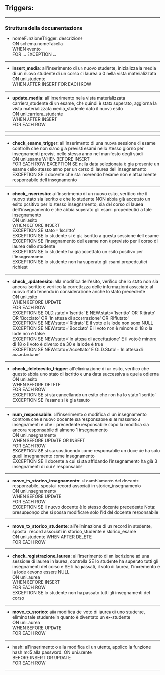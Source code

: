 ## **Triggers:**
---
### Struttura della documentazione
- nomeFunzioneTrigger: descrizione  
ON schema.nomeTabella   
WHEN evento  
FOR ...
EXCEPTION ...
--- 
- **insert_media**: all'inserimento di un nuovo studente, inizializza la media di un nuovo studente di un corso di laurea a 0 nella vista materializzata  
ON uni.studente  
WHEN AFTER INSERT
FOR EACH ROW 
---
- **update_media**: all'inserimento nella vista materializzata carriera_studente di un esame, che quindi è stato superato, aggiorna la vista materializzata media_studente dato il nuovo esito   
ON uni.carriera_studente  
WHEN AFTER INSERT  
FOR EACH ROW   
---
---
- **check_esame_trigger**: all'inserimento di una nuova sessione di esame controlla che non siano gia previsti esami nello stesso giorno per insegnamenti previsti nello stesso anno nel manifesto degli studi  
ON uni.esame
WHEN BEFORE INSERT  
FOR EACH ROW 
EXCEPTION SE nella data selezionata è gia presente un esame dello stesso anno per un corso di laurea dell insegnamento  
EXCEPTION SE il docente che sta inserendo l'esame non è attualmente responsabile dell insegnamento  
---
- **check_insertesito**: all'inserimento di un nuovo esito, verifico che il nuovo stato sia Iscritto e che lo studente NON abbia già accetato un esito positivo per lo stesso insegnamento, sia del corso di laurea dell'insegnamento e che abbia superato gli esami propedeutici a tale insegnamento  
ON uni.esito   
WHEN BEFORE INSERT   
EXCEPTION SE stato!='Iscritto'  
EXCEPTION SE lo studente si è gia iscritto a questa sessione dell esame  
EXCEPTION SE l'insegnamento dell esame non è previsto per il corso di laurea dello studente  
EXCEPTION SE lo studente ha gia accettato un esito positivo per l'insegnamento  
EXCEPTION SE lo studente non ha superato gli esami propedeutici richiesti            

---
- **check_updateesito**: alla modifica dell'esito, verifico che lo stato non sia ancora Iscritto e verifico la correttezza delle informazioni associate al nuovo stato tenendo in considerazione anche lo stato precedente  
ON uni.esito  
WHEN BEFORE UPDATE   
FOR EACH ROW  
EXCEPTION SE OLD.stato!='Iscritto' E NEW.stato='Iscritto' OR 'Ritirato' OR 'Bocciato' OR 'In attesa di accerrazione' OR 'RIfiutato'  
EXCEPTION SE NEW.stato='Ritirato' E il voto e la lode non sono NULL  
EXCEPTION SE NEW.stato='Bocciato' E il voto non è minore di 18 o la lode non è false  
EXCEPTION SE NEW.stato='In attesa di accettazione' E il voto è minore di 18 o il voto è diverso da 30 e la lode è true  
EXCEPTION SE NEW.stato='Accettato' E OLD.Stato!='In attesa di accettazione'  
---
- **check_deleteesito_trigger**: all'eliminazione di un esito, verifico che questo abbia uno stato di iscritto e una data successiva a quella odierna  
ON uni.esito  
WHEN BEFORE DELETE   
FOR EACH ROW  
EXCEPTION SE si sta cancellando un esito che non ha lo stato 'Iscritto'  
EXCEPTION SE l'esame si è gia tenuto
---
- **num_responsabile**: all'inserimento o modifica di un insegnamento controlla che il nuovo docente sia responsabile di al massimo 3 insegnamenti e che il precedente responsabile dopo la modifica sia ancora responsabile di almeno 1 insegnamento  
ON uni.insegnamento  
WHEN BEFORE UPDATE OR INSERT   
FOR EACH ROW  
EXCEPTION SE si sta sostituendo come responsabile un docente ha solo quell'insegnamento come insegnamento   
EXCEPTION SE il docente a cui si sta affidando l'insegnamento ha già 3 insegnamenti di cui è responsabile  
---
- **move_to_storico_insegnamento**: al cambiamento del docente responsabile, sposta i record associati in storico_insegnamento  
ON uni.insegnamento  
WHEN BEFORE UPDATE   
FOR EACH ROW  
EXCEPTION SE il nuovo docente è lo stesso docente precedente 
Nota: presuppongo che si possa modificare solo l'id del docente responsabile
---
- **move_to_storico_studente**: all'eliminazione di un record in studente, sposta i record associati in storico_studente e storico_esame  
ON uni.studente
WHEN AFTER DELETE  
FOR EACH ROW
---
- **check_registrazione_laurea**: all'inserimento di un iscrizione ad una sessione di laurea in laurea, controlla SE lo studente ha superato tutti gli insegnamenti del corso e SE li ha passati, il voto di laurea, l'incremento e la lode devono essere NULL  
ON uni.laurea  
WHEN BEFORE INSERT  
FOR EACH ROW  
EXCEPTION SE lo studente non ha passato tutti gli insegnamenti del corso
---
- **move_to_storico**: alla modifica del voto di laurea di uno studente, elimino tale studente in quanto è diventato un ex-studente  
ON uni.laurea  
WHEN BEFORE UPDATE     
FOR EACH ROW  
---
- hash: all'inserimento o alla modifica di un utente, applico la funzione hash md5 alla password.
ON uni.utente  
BEFORE INSERT OR UPDATE  
FOR EACH ROW
---